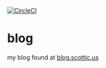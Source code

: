 [![CircleCI](https://circleci.com/gh/sasimpson/blog/tree/master.svg?style=svg)](https://circleci.com/gh/sasimpson/blog/tree/master)

# blog

my blog found at [blog.scottic.us](https://blog.scottic.us)
